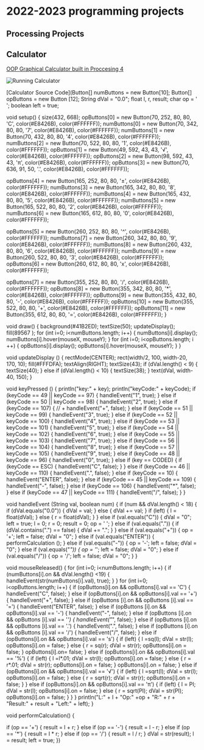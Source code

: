 # 2022-2023 programming projects

## Processing Projects

## Calculator

[OOP Graphical Calculator built in Proccesing 4]()

![Running Calculator](<img width="419" alt="calc" src="https://user-images.githubusercontent.com/111658930/221919448-cc924c2d-d433-444f-b083-dc251a219320.png">)

[Calculator Source Code](Button[] numButtons = new Button[10];
Button[] opButtons = new Button [12];
String dVal = "0.0";
float l, r, result;
char op = ' ';
boolean left = true;

void setup() {
  size(432, 668);
  opButtons[0] = new Button(70, 252, 80, 80, 'C', color(#E8426B), color(#FFFFFF));
  numButtons[0] = new Button(70, 342, 80, 80, '7', color(#E8426B), color(#FFFFFF));
  numButtons[1] = new Button(70, 432, 80, 80, '4', color(#E8426B), color(#FFFFFF));
  numButtons[2] = new Button(70, 522, 80, 80, '1', color(#E8426B), color(#FFFFFF));
  opButtons[1] = new Button(49, 592, 43, 43, '√', color(#E8426B), color(#FFFFFF));
  opButtons[2] = new Button(98, 592, 43, 43, 'π', color(#E8426B), color(#FFFFFF));
  opButtons[3] = new Button(70, 636, 91, 50, '.', color(#E8426B), color(#FFFFFF));

  opButtons[4] = new Button(165, 252, 80, 80, '±', color(#E8426B), color(#FFFFFF));
  numButtons[3] = new Button(165, 342, 80, 80, '8', color(#E8426B), color(#FFFFFF));
  numButtons[4] = new Button(165, 432, 80, 80, '5', color(#E8426B), color(#FFFFFF));
  numButtons[5] = new Button(165, 522, 80, 80, '2', color(#E8426B), color(#FFFFFF));
  numButtons[6] = new Button(165, 612, 80, 80, '0', color(#E8426B), color(#FFFFFF));

  opButtons[5] = new Button(260, 252, 80, 80, '^', color(#E8426B), color(#FFFFFF));
  numButtons[7] = new Button(260, 342, 80, 80, '9', color(#E8426B), color(#FFFFFF));
  numButtons[8] = new Button(260, 432, 80, 80, '6', color(#E8426B), color(#FFFFFF));
  numButtons[9] = new Button(260, 522, 80, 80, '3', color(#E8426B), color(#FFFFFF));
  opButtons[6] = new Button(260, 612, 80, 80, 'x', color(#E8426B), color(#FFFFFF));

  opButtons[7] = new Button(355, 252, 80, 80, '/', color(#E8426B), color(#FFFFFF));
  opButtons[8] = new Button(355, 342, 80, 80, '*', color(#E8426B), color(#FFFFFF));
  opButtons[9] = new Button(355, 432, 80, 80, '-', color(#E8426B), color(#FFFFFF));
  opButtons[10] = new Button(355, 522, 80, 80, '+', color(#E8426B), color(#FFFFFF));
  opButtons[11] = new Button(355, 612, 80, 80, '=', color(#E8426B), color(#FFFFFF));
}


void draw() {
  background(#41B2ED);
  textSize(50);
  updateDisplay();
  fill(89567  );
  for (int i=0; i<numButtons.length; i++) {
    numButtons[i].display();
    numButtons[i].hover(mouseX, mouseY);
  }
  for (int i=0; i<opButtons.length; i ++) {
    opButtons[i].display();
    opButtons[i].hover(mouseX, mouseY);
  }
}

void updateDisplay () {
  rectMode(CENTER);
  rect(width/2, 100, width-20, 170, 10);
  fill(#FFFDFA);
  textAlign(RIGHT);
  textSize(43);
  if (dVal.length() < 9) {
    textSize(40);
  } else if (dVal.length() < 10) {
    textSize(38);
  }
  text(dVal, width-40, 150);
}

void keyPressed () {
  println("key:" + key);
  println("keyCode:" + keyCode);
  if (keyCode == 49 || keyCode == 97) {
    handleEvent("1", true);
  } else if (keyCode == 50 || keyCode == 98) {
    handleEvent("2", true);
  } else if (keyCode == 107) { // +
    handleEvent("+", false);
  } else if (keyCode == 51 || keyCode == 99) {
    handleEvent("3", true);
  } else if (keyCode == 52 || keyCode == 100) {
    handleEvent("4", true);
  } else if (keyCode == 53 || keyCode == 101) {
    handleEvent("5", true);
  } else if (keyCode == 54 || keyCode == 102) {
    handleEvent("6", true);
  } else if (keyCode == 55 || keyCode == 103) {
    handleEvent("7", true);
  } else if (keyCode == 56 || keyCode == 104) {
    handleEvent("8", true);
  } else if (keyCode == 57 || keyCode == 105) {
    handleEvent("9", true);
  } else if (keyCode == 48 || keyCode == 96) {
    handleEvent("0", true);
  } else if (key == CODED) {
    if (keyCode == ESC) {
      handleEvent("C", false);
    }
  } else if (keyCode == 46 || keyCode == 110) {
    handleEvent(".", false);
  } else if (keyCode == 10) {
    handleEvent("ENTER", false);
  } else if (keyCode == 45 || keyCode == 109) {
    handleEvent("-", false);
  } else if (keyCode == 106) {
    handleEvent("*", false);
  } else if (keyCode == 47 || keyCode == 111) {
    handleEvent("/", false);
  }
}


void handleEvent (String val, boolean num) {
  if (num && dVal.length() < 18) {
    if (dVal.equals("0.0")) {
      dVal = val;
    } else {
      dVal += val;
    }
    if (left) {
      l = float(dVal);
    } else {
      r = float(dVal);
    }
  } else if (val.equals("C")) {
    dVal = "0";
    left = true;
    l = 0;
    r = 0;
    result = 0;
    op = ' ';
  } else if (val.equals(".")) {
    if (dVal.contains(".") == false) {
      dVal += ".";
    }
  } else if (val.equals("+")) {
    op = '+';
    left = false;
    dVal = "0";
  } else if (val.equals("ENTER")) {
    performCalculation ();
  } else if (val.equals("-")) {
    op = '-';
    left = false;
    dVal = "0";
  } else if (val.equals("*")) {
    op = '*';
    left = false;
    dVal = "0";
  } else if (val.equals("/")) {
    op = '/';
    left = false;
    dVal = "0";
  }
}


void mouseReleased() {
  for (int i=0; i<numButtons.length; i++) {
    if (numButtons[i].on && dVal.length() <19) {
      handleEvent(str(numButtons[i].val), true);
    }
  }
  for (int i=0; i<opButtons.length; i++) {
    if (opButtons[i].on && opButtons[i].val == 'C') {
      handleEvent("C", false);
    } else if (opButtons[i].on && opButtons[i].val == '+') {
      handleEvent("+", false);
    } else if (opButtons [i].on && opButtons [i].val == '=') {
      handleEvent("ENTER", false);
    } else if (opButtons [i].on && opButtons[i].val == '-') {
      handleEvent("-", false);
    } else if (opButtons [i].on && opButtons [i].val == '*') {
      handleEvent("*", false);
    } else if (opButtons [i].on && opButtons [i].val == '.') {
      handleEvent(".", false);
    } else if (opButtons [i].on && opButtons [i].val == '/') {
      handleEvent("/", false);
    } else if (opButtons[i].on && opButtons[i].val == 's') {
      if (left) {
        l  =sq(l);
        dVal = str(l);
        opButtons[i].on = false;
      } else {
        r = sq(r);
        dVal = str(r);
        opButtons[i].on = false;
      }
      opButtons[i].on= false;
    } else if (opButtons[i].on && opButtons[i].val == '%') {
      if (left) {
        l  =l*.01;
        dVal = str(l);
        opButtons[i].on = false;
      } else {
        r = r*.01;
        dVal = str(r);
        opButtons[i].on = false;
      }
      opButtons[i].on = false;
    } else if (opButtons[i].on && opButtons[i].val == '√') {
      if (left) {
        l  =sqrt(l);
        dVal = str(l);
        opButtons[i].on = false;
      } else {
        r = sqrt(r);
        dVal = str(r);
        opButtons[i].on = false;
      }
    } else if (opButtons[i].on && opButtons[i].val == 'π') {
      if (left) {
        l  = PI;
        dVal = str(l);
        opButtons[i].on = false;
      } else {
        r = sqrt(PI);
        dVal = str(PI);
        opButtons[i].on = false;
      }
    }
  }
  println("L:" + l + "Op:" +op + "R:" + r + "Result:" + result + "Left:" + left);
}


void performCalculation() {

  if (op == '+') {
    result = l + r;
  } else if (op == '-') {
    result = l - r;
  } else if (op == '*') {
    result = l * r;
  } else if (op == '/') {
    result = l / r;
  }
  dVal = str(result);
  l = result;
  left = true;
})
